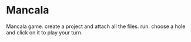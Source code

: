 # Mancala
Mancala game.
create a project and attach all the files.
run.
choose a hole and click on it to play your turn.
